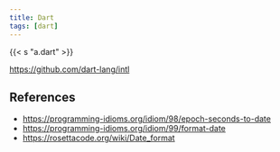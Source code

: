 ```yaml
---
title: Dart
tags: [dart]
---
```


{{< s "a.dart" >}}

<https://github.com/dart-lang/intl>

## References

- <https://programming-idioms.org/idiom/98/epoch-seconds-to-date>
- <https://programming-idioms.org/idiom/99/format-date>
- <https://rosettacode.org/wiki/Date_format>

